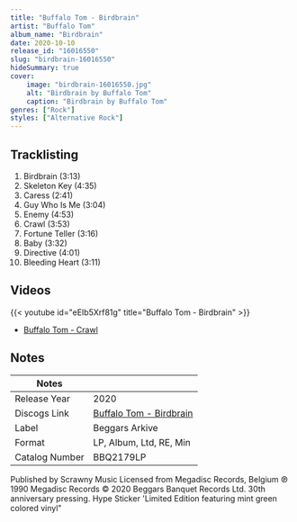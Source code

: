 ```yaml
---
title: "Buffalo Tom - Birdbrain"
artist: "Buffalo Tom"
album_name: "Birdbrain"
date: 2020-10-10
release_id: "16016550"
slug: "birdbrain-16016550"
hideSummary: true
cover:
    image: "birdbrain-16016550.jpg"
    alt: "Birdbrain by Buffalo Tom"
    caption: "Birdbrain by Buffalo Tom"
genres: ["Rock"]
styles: ["Alternative Rock"]
---
```


## Tracklisting
1. Birdbrain (3:13)
2. Skeleton Key (4:35)
3. Caress (2:41)
4. Guy Who Is Me (3:04)
5. Enemy (4:53)
6. Crawl (3:53)
7. Fortune Teller (3:16)
8. Baby (3:32)
9. Directive (4:01)
10. Bleeding Heart (3:11)

## Videos
{{< youtube id="eEIb5Xrf81g" title="Buffalo Tom - Birdbrain" >}}
- [Buffalo Tom - Crawl](https://www.youtube.com/watch?v=MNd9RYJMt6k)


## Notes

| Notes          |             |
| ---------------| ----------- |
| Release Year   | 2020 |
| Discogs Link   | [Buffalo Tom - Birdbrain](https://www.discogs.com/release/16016550-Buffalo-Tom-Birdbrain) |
| Label          | Beggars Arkive |
| Format         | LP, Album, Ltd, RE, Min |
| Catalog Number | BBQ2179LP |

Published by Scrawny Music Licensed from Megadisc Records, Belgium ℗ 1990 Megadisc Records © 2020 Beggars Banquet Records Ltd.  30th anniversary pressing.  Hype Sticker 'Limited Edition featuring mint green colored vinyl"

